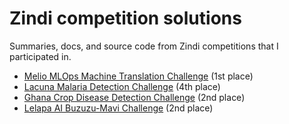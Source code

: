 # Zindi competition solutions

Summaries, docs, and source code from Zindi competitions that I participated in.

 - [Melio MLOps Machine Translation Challenge](https://github.com/stefan027/zindi-competitions/tree/main/melio_mlops_mt_challenge) (1st place)
 - [Lacuna Malaria Detection Challenge](https://github.com/stefan027/zindi-competitions/tree/main/lacuna_malaria_detection_challenge) (4th place)
 - [Ghana Crop Disease Detection Challenge](https://github.com/stefan027/zindi-competitions/tree/main/ghana_crop_disease_detection) (2nd place)
 - [Lelapa AI Buzuzu-Mavi Challenge](https://zindi.africa/competitions/lelapa-ai-buzuzu-mavi-challenge) (2nd place)
